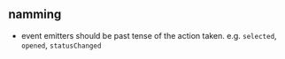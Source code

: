 ## namming
- event emitters should be past tense of the action taken. e.g. `selected`, `opened`, `statusChanged`
